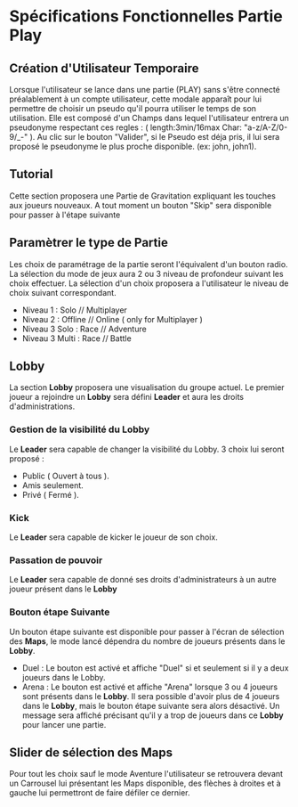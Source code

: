 # Spécifications Fonctionnelles Partie Play

## Création d'Utilisateur Temporaire
Lorsque l'utilisateur se lance dans une partie (PLAY) sans s'être connecté préalablement à un compte utilisateur, cette modale apparaît pour lui permettre de choisir un pseudo qu'il pourra utiliser le temps de son utilisation.
Elle est composé d'un Champs dans lequel l'utilisateur entrera un pseudonyme respectant ces regles : ( length:3min/16max Char: "a-z/A-Z/0-9/\_-" ).
Au clic sur le bouton "Valider", si le Pseudo est déja pris, il lui sera proposé le pseudonyme le plus proche disponible. (ex: john, john1).

## Tutorial
Cette section proposera une Partie de Gravitation expliquant les touches aux joueurs nouveaux.
A tout moment un bouton "Skip" sera disponible pour passer à l'étape suivante

## Paramètrer le type de Partie
Les choix de paramétrage de la partie seront l'équivalent d'un bouton radio. La sélection du mode de jeux aura 2 ou 3 niveau de profondeur suivant les choix effectuer. La sélection d'un choix proposera a l'utilisateur le niveau de choix suivant correspondant.
* Niveau 1 : Solo // Multiplayer
* Niveau 2 : Offline // Online ( only for Multiplayer )
* Niveau 3 Solo :	Race // Adventure
* Niveau 3 Multi : Race // Battle

## Lobby
La section **Lobby** proposera une visualisation du groupe actuel. Le premier joueur a rejoindre un **Lobby** sera défini **Leader** et aura les droits d'administrations.

### Gestion de la visibilité du Lobby
Le **Leader** sera capable de changer la visibilité du Lobby.
3 choix lui seront proposé :
* Public ( Ouvert à tous ).
* Amis seulement.
* Privé ( Fermé ).

### Kick
Le **Leader** sera capable de kicker le joueur de son choix.

### Passation de pouvoir
Le **Leader** sera capable de donné ses droits d'administrateurs à un autre joueur présent dans le **Lobby**

### Bouton étape Suivante
Un bouton étape suivante est disponible pour passer à l'écran de sélection des **Maps**, le mode lancé dépendra du nombre de joueurs présents dans le **Lobby**.
* Duel : Le bouton est activé et affiche "Duel" si et seulement si il y a deux joueurs dans le Lobby.
* Arena : Le bouton est activé et affiche "Arena" lorsque 3 ou 4 joueurs sont présents dans le **Lobby**.
Il sera possible d'avoir plus de 4 joueurs dans le **Lobby**, mais le bouton étape suivante sera alors désactivé.
Un message sera affiché précisant qu'il y a trop de joueurs dans ce **Lobby** pour lancer une partie. 

## Slider de sélection des Maps
Pour tout les choix sauf le mode Aventure l'utilisateur se retrouvera devant un Carrousel lui présentant les Maps disponible, des flèches à droites et à gauche lui permettront de faire défiler ce dernier.
